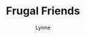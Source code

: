 ---
layout: post
title: Frugal Friends
author: Lynne
section: calendar
categories: [calendar, lynne]
audience: ""
keywords: ""
goals: ""
actions: ""
---